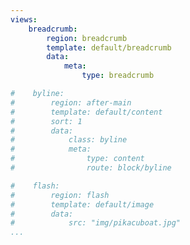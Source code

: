 ```yaml
---
views:
    breadcrumb:
        region: breadcrumb
        template: default/breadcrumb
        data:
            meta:
                type: breadcrumb

#    byline:
#        region: after-main
#        template: default/content
#        sort: 1
#        data:
#            class: byline
#            meta:
#                type: content
#                route: block/byline

#    flash:
#        region: flash
#        template: default/image
#        data:
#            src: "img/pikacuboat.jpg"
...
```

